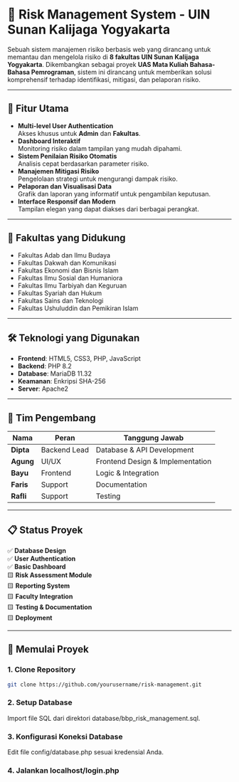 # 🚀 Risk Management System - UIN Sunan Kalijaga Yogyakarta

Sebuah sistem manajemen risiko berbasis web yang dirancang untuk memantau dan mengelola risiko di **8 fakultas UIN Sunan Kalijaga Yogyakarta**. Dikembangkan sebagai proyek **UAS Mata Kuliah Bahasa-Bahasa Pemrograman**, sistem ini dirancang untuk memberikan solusi komprehensif terhadap identifikasi, mitigasi, dan pelaporan risiko.

---

## 🎯 Fitur Utama

- **Multi-level User Authentication**  
  Akses khusus untuk **Admin** dan **Fakultas**.
- **Dashboard Interaktif**  
  Monitoring risiko dalam tampilan yang mudah dipahami.
- **Sistem Penilaian Risiko Otomatis**  
  Analisis cepat berdasarkan parameter risiko.
- **Manajemen Mitigasi Risiko**  
  Pengelolaan strategi untuk mengurangi dampak risiko.
- **Pelaporan dan Visualisasi Data**  
  Grafik dan laporan yang informatif untuk pengambilan keputusan.
- **Interface Responsif dan Modern**  
  Tampilan elegan yang dapat diakses dari berbagai perangkat.

---

## 🏢 Fakultas yang Didukung

- Fakultas Adab dan Ilmu Budaya  
- Fakultas Dakwah dan Komunikasi  
- Fakultas Ekonomi dan Bisnis Islam  
- Fakultas Ilmu Sosial dan Humaniora  
- Fakultas Ilmu Tarbiyah dan Keguruan  
- Fakultas Syariah dan Hukum  
- Fakultas Sains dan Teknologi  
- Fakultas Ushuluddin dan Pemikiran Islam  

---

## 🛠️ Teknologi yang Digunakan

- **Frontend**: HTML5, CSS3, PHP, JavaScript  
- **Backend**: PHP 8.2  
- **Database**: MariaDB 11.32  
- **Keamanan**: Enkripsi SHA-256  
- **Server**: Apache2  

---

## 👥 Tim Pengembang

| Nama         | Peran             | Tanggung Jawab                     |
|--------------|-------------------|------------------------------------|
| **Dipta**    | Backend Lead      | Database & API Development         |
| **Agung**    | UI/UX             | Frontend Design & Implementation   |
| **Bayu**     | Frontend          | Logic & Integration                |
| **Faris**    | Support           | Documentation                      |
| **Rafli**    | Support           | Testing                            |

---

## 📋 Status Proyek

✅ **Database Design**  
✅ **User Authentication**  
✅ **Basic Dashboard**  
🟨 **Risk Assessment Module**  
🟨 **Reporting System**  
🟨 **Faculty Integration**  
🟨 **Testing & Documentation**  
🟨 **Deployment**  

---

## 🚀 Memulai Proyek

### 1. Clone Repository
```bash
git clone https://github.com/yourusername/risk-management.git
```
### 2. Setup Database
Import file SQL dari direktori database/bbp_risk_management.sql.

### 3. Konfigurasi Koneksi Database
Edit file config/database.php sesuai kredensial Anda.
### 4. Jalankan localhost/login.php
